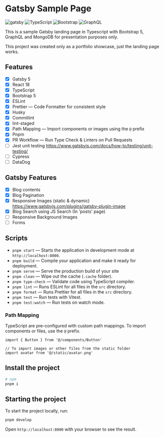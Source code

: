 # Gatsby Sample Page

![gatsby](https://img.shields.io/badge/Gatsby-663399?style=for-the-badge&logo=gatsby&logoColor=white)
![TypeScript](https://img.shields.io/badge/TypeScript-007ACC?style=for-the-badge&logo=typescript&logoColor=white)
![Bootstrap](https://img.shields.io/badge/Bootstrap-563D7C?style=for-the-badge&logo=bootstrap&logoColor=white)
![GraphQL](https://img.shields.io/badge/-GraphQL-E10098?style=for-the-badge&logo=graphql&logoColor=white)

This is a sample Gatsby landing page in Typescript with Bootstrap 5, GraphQL and MongoDB for presentation purposes only.

This project was created only as a portfolio showcase, just the landing page works.

## Features

- [x] Gatsby 5
- [x] React 18
- [x] TypeScript
- [x] Bootstrap 5
- [x] ESLint
- [x] Prettier — Code Formatter for consistent style
- [x] Husky
- [x] Commitlint
- [x] lint-staged
- [x] Path Mapping — Import components or images using the `@` prefix
- [x] Pnpm
- [x] PR Workflow — Run Type Check & Linters on Pull Requests
- [ ] Jest unit testing <https://www.gatsbyjs.com/docs/how-to/testing/unit-testing/>
- [ ] Cypress
- [ ] DataDog

## Gatsby Features

- [x] Blog contents
- [x] Blog Pagination
- [x] Responsive Images (static & dynamic) <https://www.gatsbyjs.com/plugins/gatsby-plugin-image>
- [x] Blog Search using JS Search (In 'posts' page)
- [ ] Responsive Background Images
- [ ] Forms

## Scripts

- `pnpm start` — Starts the application in development mode at `http://localhost:8000`.
- `pnpm build` — Compile your application and make it ready for deployment.
- `pnpm serve` — Serve the production build of your site
- `pnpm clean` — Wipe out the cache (`.cache` folder).
- `pnpm type-check` — Validate code using TypeScript compiler.
- `pnpm lint` — Runs ESLint for all files in the `src` directory.
- `pnpm format` — Runs Prettier for all files in the `src` directory.
- `pnpm test` — Run tests with Vitest.
- `pnpm test:watch` — Run tests on watch mode.

### Path Mapping

TypeScript are pre-configured with custom path mappings. To import components or files, use the `@` prefix.

```tsx
import { Button } from '@/components/Button'

// To import images or other files from the static folder
import avatar from '@/static/avatar.png'
```

## Install the project

```sh
# npm
pnpm i
```

## Starting the project

To start the project locally, run:

```sh
pnpm develop
```

Open `http://localhost:8000` with your browser to see the result.

